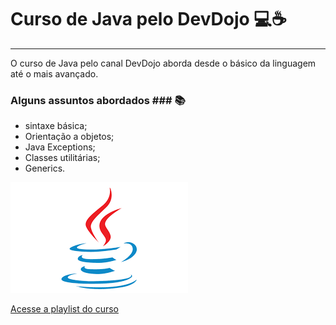 # Curso de Java pelo DevDojo  💻☕
***
O curso de Java pelo canal DevDojo aborda desde o básico da linguagem
até o mais avançado. 

### Alguns assuntos abordados ### 📚
* sintaxe básica;
* Orientação a objetos;
* Java Exceptions;
* Classes utilitárias; 
* Generics.

![java.png](./src/public/java.png)

[Acesse a playlist do curso](https://www.youtube.com/playlist?list=PL62G310vn6nFIsOCC0H-C2infYgwm8SWW)